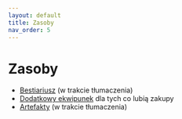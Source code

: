 ```yaml
---
layout: default
title: Zasoby
nav_order: 5
---
```


# Zasoby

- [Bestiariusz](./resources/monsters/monsters-pl.md) (w trakcie tłumaczenia)
- [Dodatkowy ekwipunek](./resources/equipment-list-pl.md) dla tych co lubią zakupy
- [Artefakty](./resources/relics-pl.md) (w trakcie tłumaczenia)
